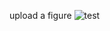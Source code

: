 upload a figure
![test](https://bisheng12.obs.cn-southwest-2.myhuaweicloud.com/npuir_architecture.png)
